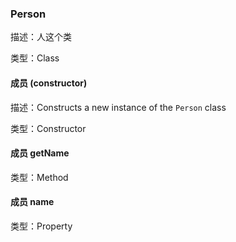 
### Person


描述：人这个类


类型：Class


#### 成员 (constructor)


描述：Constructs a new instance of the `Person` class


类型：Constructor


#### 成员 getName


类型：Method


#### 成员 name


类型：Property
